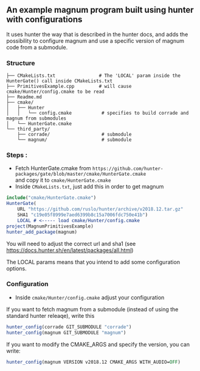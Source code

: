 ## An example magnum program built using hunter with configurations

It uses hunter the way that is described in the hunter docs, and adds the possibility to configure magnum
and use a specific version of magnum code from a submodule.

### Structure

````
├── CMakeLists.txt                # The 'LOCAL' param inside the HunterGate() call inside CMakeLists.txt
├── PrimitivesExample.cpp         # will cause cmake/Hunter/config.cmake to be read
├── Readme.md
├── cmake/
│   ├── Hunter
│   │   └── config.cmake           # specifies to build corrade and magnum from submodules
│   └── HunterGate.cmake
└── third_party/
    ├── corrade/                   # submodule
    └── magnum/                    # submodule
````


### Steps :

* Fetch HunterGate.cmake from `https://github.com/hunter-packages/gate/blob/master/cmake/HunterGate.cmake`<br/>
  and copy it to `cmake/HunterGate.cmake`
* Inside `CMakeLists.txt`, just add this in order to get magnum
````cmake
include("cmake/HunterGate.cmake")
HunterGate(
    URL "https://github.com/ruslo/hunter/archive/v2018.12.tar.gz"
    SHA1 "c19e05f8999e7aed6399b8c15a7006fdc750e41b")
    LOCAL # <----- load cmake/Hunter/config.cmake
project(MagnumPrimitivesExample)
hunter_add_package(magnum)
````

You will need to adjust the correct url and sha1 (see https://docs.hunter.sh/en/latest/packages/all.html)<br/>

The LOCAL params means that you intend to add some configuration options.

### Configuration

* Inside `cmake/Hunter/config.cmake` adjust your configuration

If you want to fetch magnum from a submodule (instead of using the standard hunter releaqe), write this
````cmake
hunter_config(corrade GIT_SUBMODULE "corrade")
hunter_config(magnum GIT_SUBMODULE "magnum")
````

If you want to modify the CMAKE_ARGS and specify the version, you can write:

````cmake
hunter_config(magnum VERSION v2018.12 CMAKE_ARGS WITH_AUDIO=OFF)
````
